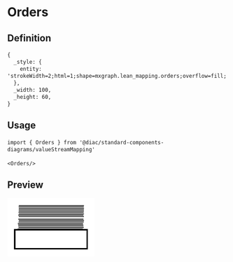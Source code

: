 # Orders

## Definition

```
{
  _style: { 
    entity: 'strokeWidth=2;html=1;shape=mxgraph.lean_mapping.orders;overflow=fill;',
  },
  _width: 100,
  _height: 60,
}
```

## Usage

```
import { Orders } from '@diac/standard-components-diagrams/valueStreamMapping'

<Orders/>
```

## Preview

<img src="./orders.png" width="200"/>
